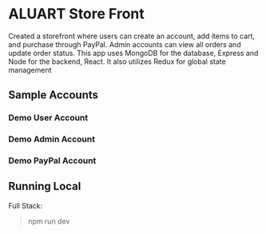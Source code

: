 # ALUART Store Front

Created a storefront where users can create an account, add items to cart, and purchase through PayPal. Admin accounts can view all orders and update order status.
This app uses MongoDB for the database, Express and Node for the backend, React. It also utilizes Redux for global state management

## Sample Accounts

### Demo User Account

### Demo Admin Account

### Demo PayPal Account

## Running Local

Full Stack:

> npm run dev
